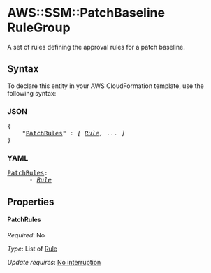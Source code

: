 # AWS::SSM::PatchBaseline RuleGroup

A set of rules defining the approval rules for a patch baseline.

## Syntax

To declare this entity in your AWS CloudFormation template, use the following syntax:

### JSON

<pre>
{
    "<a href="#patchrules" title="PatchRules">PatchRules</a>" : <i>[ <a href="rule.md">Rule</a>, ... ]</i>
}
</pre>

### YAML

<pre>
<a href="#patchrules" title="PatchRules">PatchRules</a>: <i>
      - <a href="rule.md">Rule</a></i>
</pre>

## Properties

#### PatchRules

_Required_: No

_Type_: List of <a href="rule.md">Rule</a>

_Update requires_: [No interruption](https://docs.aws.amazon.com/AWSCloudFormation/latest/UserGuide/using-cfn-updating-stacks-update-behaviors.html#update-no-interrupt)

